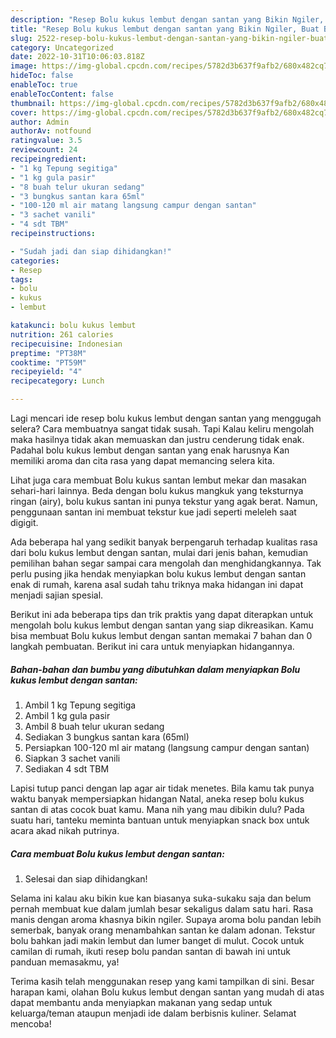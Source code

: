 ```yaml
---
description: "Resep Bolu kukus lembut dengan santan yang Bikin Ngiler, Buat Buka Puasa Lezat"
title: "Resep Bolu kukus lembut dengan santan yang Bikin Ngiler, Buat Buka Puasa Lezat"
slug: 2522-resep-bolu-kukus-lembut-dengan-santan-yang-bikin-ngiler-buat-buka-puasa-lezat
category: Uncategorized
date: 2022-10-31T10:06:03.818Z
image: https://img-global.cpcdn.com/recipes/5782d3b637f9afb2/680x482cq70/bolu-kukus-lembut-dengan-santan-foto-resep-utama.jpg
hideToc: false
enableToc: true
enableTocContent: false
thumbnail: https://img-global.cpcdn.com/recipes/5782d3b637f9afb2/680x482cq70/bolu-kukus-lembut-dengan-santan-foto-resep-utama.jpg
cover: https://img-global.cpcdn.com/recipes/5782d3b637f9afb2/680x482cq70/bolu-kukus-lembut-dengan-santan-foto-resep-utama.jpg
author: Admin
authorAv: notfound
ratingvalue: 3.5
reviewcount: 24
recipeingredient:
- "1 kg Tepung segitiga"
- "1 kg gula pasir"
- "8 buah telur ukuran sedang"
- "3 bungkus santan kara 65ml"
- "100-120 ml air matang langsung campur dengan santan"
- "3 sachet vanili"
- "4 sdt TBM"
recipeinstructions:

- "Sudah jadi dan siap dihidangkan!"
categories:
- Resep
tags:
- bolu
- kukus
- lembut

katakunci: bolu kukus lembut 
nutrition: 261 calories
recipecuisine: Indonesian
preptime: "PT38M"
cooktime: "PT59M"
recipeyield: "4"
recipecategory: Lunch

---
```



Lagi mencari ide resep bolu kukus lembut dengan santan yang menggugah selera? Cara membuatnya sangat tidak susah. Tapi Kalau keliru mengolah maka hasilnya tidak akan memuaskan dan justru cenderung tidak enak. Padahal bolu kukus lembut dengan santan yang enak harusnya Kan memiliki aroma dan cita rasa yang dapat memancing selera kita.


Lihat juga cara membuat Bolu kukus santan lembut mekar dan masakan sehari-hari lainnya. Beda dengan bolu kukus mangkuk yang teksturnya ringan (airy), bolu kukus santan ini punya tekstur yang agak berat. Namun, penggunaan santan ini membuat tekstur kue jadi seperti meleleh saat digigit.

Ada beberapa hal yang sedikit banyak berpengaruh terhadap kualitas rasa dari bolu kukus lembut dengan santan, mulai dari jenis bahan, kemudian pemilihan bahan segar sampai cara mengolah dan menghidangkannya. Tak perlu pusing jika hendak menyiapkan bolu kukus lembut dengan santan enak di rumah, karena asal sudah tahu triknya maka hidangan ini dapat menjadi sajian spesial.


Berikut ini ada beberapa tips dan trik praktis yang dapat diterapkan untuk mengolah bolu kukus lembut dengan santan yang siap dikreasikan. Kamu bisa membuat Bolu kukus lembut dengan santan memakai 7 bahan dan 0 langkah pembuatan. Berikut ini cara untuk menyiapkan hidangannya.

<!--inarticleads1-->

##### Bahan-bahan dan bumbu yang dibutuhkan dalam menyiapkan Bolu kukus lembut dengan santan:

1. Ambil 1 kg Tepung segitiga
1. Ambil 1 kg gula pasir
1. Ambil 8 buah telur ukuran sedang
1. Sediakan 3 bungkus santan kara (65ml)
1. Persiapkan 100-120 ml air matang (langsung campur dengan santan)
1. Siapkan 3 sachet vanili
1. Sediakan 4 sdt TBM


Lapisi tutup panci dengan lap agar air tidak menetes. Bila kamu tak punya waktu banyak mempersiapkan hidangan Natal, aneka resep bolu kukus santan di atas cocok buat kamu. Mana nih yang mau dibikin dulu? Pada suatu hari, tanteku meminta bantuan untuk menyiapkan snack box untuk acara akad nikah putrinya. 

<!--inarticleads2-->

##### Cara membuat Bolu kukus lembut dengan santan:


1. Selesai dan siap dihidangkan!

Selama ini kalau aku bikin kue kan biasanya suka-sukaku saja dan belum pernah membuat kue dalam jumlah besar sekaligus dalam satu hari. Rasa manis dengan aroma khasnya bikin ngiler. Supaya aroma bolu pandan lebih semerbak, banyak orang menambahkan santan ke dalam adonan. Tekstur bolu bahkan jadi makin lembut dan lumer banget di mulut. Cocok untuk camilan di rumah, ikuti resep bolu pandan santan di bawah ini untuk panduan memasakmu, ya! 

Terima kasih telah menggunakan resep yang kami tampilkan di sini. Besar harapan kami, olahan Bolu kukus lembut dengan santan yang mudah di atas dapat membantu anda menyiapkan makanan yang sedap untuk keluarga/teman ataupun menjadi ide dalam berbisnis kuliner. Selamat mencoba!
